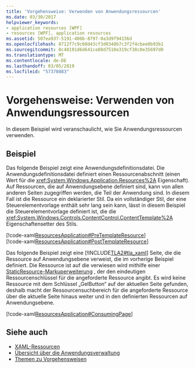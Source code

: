 ```yaml
---
title: 'Vorgehensweise: Verwenden von Anwendungsressourcen'
ms.date: 03/30/2017
helpviewer_keywords:
- application resources [WPF]
- resources [WPF], application resources
ms.assetid: 507ea937-5191-406b-8797-0a3d9f94156d
ms.openlocfilehash: 8712f7c9c60d43cf3d0348b7c3f2f4cbee0b93b1
ms.sourcegitcommit: 0c48191d6d641ce88d7510e319cf38c0e35697d0
ms.translationtype: MT
ms.contentlocale: de-DE
ms.lasthandoff: 03/05/2019
ms.locfileid: "57378883"
---
```

# <a name="how-to-use-application-resources"></a>Vorgehensweise: Verwenden von Anwendungsressourcen
In diesem Beispiel wird veranschaulicht, wie Sie Anwendungsressourcen verwenden.  
  
## <a name="example"></a>Beispiel  
 Das folgende Beispiel zeigt eine Anwendungsdefinitionsdatei. Die Anwendungsdefinitionsdatei definiert einen Ressourcenabschnitt (einen Wert für die <xref:System.Windows.Application.Resources%2A> Eigenschaft). Auf Ressourcen, die auf Anwendungsebene definiert sind, kann von allen anderen Seiten zugegriffen werden, die Teil der Anwendung sind. In diesem Fall ist die Ressource ein deklarierter Stil. Da ein vollständiger Stil, der eine Steuerelementvorlage enthält sehr lang sein kann, lässt in diesem Beispiel die Steuerelementvorlage definiert ist, die die <xref:System.Windows.Controls.ContentControl.ContentTemplate%2A> Eigenschaftensetter des Stils.  
  
 [!code-xaml[ResourcesApplication#PreTemplateResource](~/samples/snippets/csharp/VS_Snippets_Wpf/ResourcesApplication/CS/app.xaml#pretemplateresource)]  
[!code-xaml[ResourcesApplication#PostTemplateResource](~/samples/snippets/csharp/VS_Snippets_Wpf/ResourcesApplication/CS/app.xaml#posttemplateresource)]  
  
 Das folgende Beispiel zeigt eine [!INCLUDE[TLA2#tla_xaml](../../../../includes/tla2sharptla-xaml-md.md)] Seite, die die Ressource auf Anwendungsebene verweist, die im vorherige Beispiel definiert. Die Ressource ist auf die verwiesen wird mithilfe einer [StaticResource-Markuperweiterung](staticresource-markup-extension.md) , der den eindeutigen Ressourcenschlüssel für die angeforderte Ressource angibt. Es wird keine Ressource mit dem Schlüssel „GelButton“ auf der aktuellen Seite gefunden, deshalb macht der Ressourcensuchbereich für die angeforderte Ressource über die aktuelle Seite hinaus weiter und in den definierten Ressourcen auf Anwendungsebene.  
  
 [!code-xaml[ResourcesApplication#ConsumingPage](~/samples/snippets/csharp/VS_Snippets_Wpf/ResourcesApplication/CS/page1.xaml#consumingpage)]  
  
## <a name="see-also"></a>Siehe auch
- [XAML-Ressourcen](xaml-resources.md)
- [Übersicht über die Anwendungsverwaltung](../app-development/application-management-overview.md)
- [Themen zu Vorgehensweisen](resources-how-to-topics.md)
